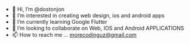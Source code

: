 - 👋 Hi, I’m @dostonjon 
- 👀 I’m interested in creating web design, ios and android apps
- 🌱 I’m currently learning Google Flutter
- 💞️ I’m looking to collaborate on Web, IOS and Android APPLICATIONS
- 📫 How to reach me ... morecodinguz@gmail.com

<!---
doston-96-10/doston-96-10 is a ✨ special ✨ repository because its `README.md` (this file) appears on your GitHub profile.
You can click the Preview link to take a look at your changes.
--->
